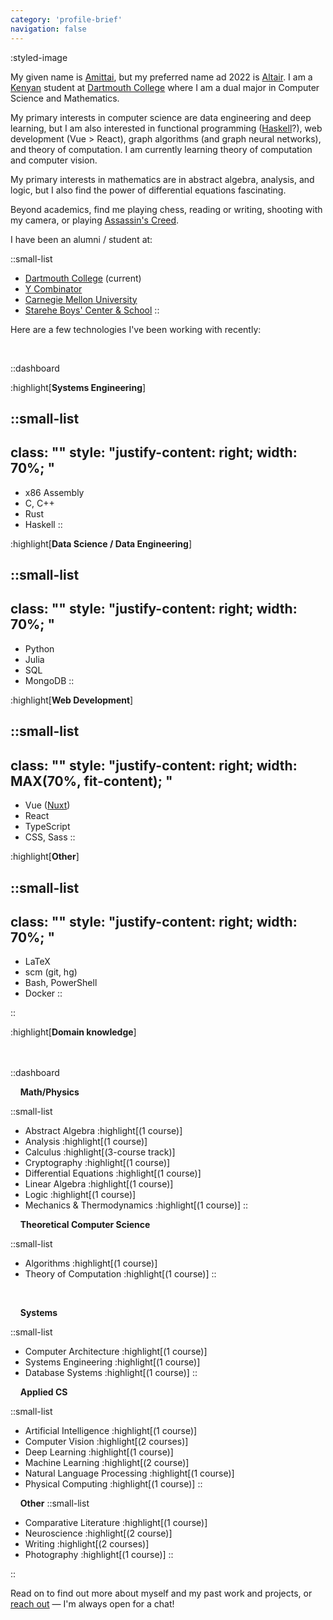 ```yaml
---
category: 'profile-brief'
navigation: false
---
```


:styled-image

My given name is [Amittai][amittai], but my preferred name ad 2022 is [Altair][altair].
I am a [Kenyan][kenya] student at [Dartmouth College][dartmouth]
where I am a dual major in Computer Science and Mathematics.

My primary interests in computer science are data engineering and deep learning,
but I am also interested in functional programming ([Haskell][haskell]?),
web development (Vue > React), graph algorithms (and graph neural networks),
and theory of computation.
I am currently learning theory of computation and computer vision.

My primary interests in mathematics are in abstract algebra, analysis, and logic,
but I also find the power of differential equations fascinating.

Beyond academics, find me playing chess, reading or writing,
shooting with my camera, or playing 
[Assassin's Creed][assassins-creed].

I have been an alumni / student at:

::small-list
- [Dartmouth College][dartmouth] (current)
- [Y Combinator][yc]
- [Carnegie Mellon University][cmu]
- [Starehe Boys' Center & School][starehe]
::

Here are a few technologies I've been working with recently:

<br />
<!-- force a new line here!!  -->


::dashboard
<div>

:highlight[**Systems Engineering**]

::small-list
---
class: ""
style: "justify-content: right; width: 70%; "
---
  - x86 Assembly
  - C, C++
  - Rust
  - Haskell
::

</div>
<div>

:highlight[**Data Science / Data Engineering**]

::small-list
---
class: ""
style: "justify-content: right; width: 70%; "
---
  - Python
  - Julia
  - SQL
  - MongoDB
::

</div>

<div>

:highlight[**Web Development**]

::small-list
---
class: ""
style: "justify-content: right; width: MAX(70%, fit-content); "
---
  - Vue ([Nuxt][nuxt])
  - React
  - TypeScript
  - CSS, Sass
::

</div>

<div>

:highlight[**Other**]

::small-list
---
class: ""
style: "justify-content: right; width: 70%; "
---
  - LaTeX
  - scm (git, hg)
  - Bash, PowerShell
  - Docker
::
</div>

::

<div style="padding-bottom: 20px;">

:highlight[**Domain knowledge**]
</div>

::dashboard

<div style="grid-row-end: span 2;">

&nbsp; &nbsp; **Math/Physics**

::small-list
  - Abstract Algebra :highlight[(1 course)]
  - Analysis :highlight[(1 course)]
  - Calculus :highlight[(3-course track)]
  - Cryptography :highlight[(1 course)]
  - Differential Equations :highlight[(1 course)]
  - Linear Algebra :highlight[(1 course)]
  - Logic :highlight[(1 course)]
  - Mechanics & Thermodynamics :highlight[(1 course)]
::
</div>

<div>

&nbsp; &nbsp; **Theoretical Computer Science**

::small-list
  - Algorithms :highlight[(1 course)]
  - Theory of Computation :highlight[(1 course)]
::
</div>

<div>

&nbsp; &nbsp;

&nbsp; &nbsp; **Systems**

::small-list
  - Computer Architecture :highlight[(1 course)]
  - Systems Engineering :highlight[(1 course)]
  - Database Systems :highlight[(1 course)]
::
</div>

<div>

&nbsp; &nbsp; **Applied CS**

::small-list
  - Artificial Intelligence :highlight[(1 course)]
  - Computer Vision :highlight[(2 courses)]
  - Deep Learning :highlight[(1 course)]
  - Machine Learning :highlight[(2 course)]
  - Natural Language Processing :highlight[(1 course)]
  - Physical Computing :highlight[(1 course)]
::
</div>

<div>

&nbsp; &nbsp; **Other**
::small-list
  - Comparative Literature :highlight[(1 course)]
  - Neuroscience :highlight[(2 course)]
  - Writing :highlight[(2 courses)]
  - Photography :highlight[(1 course)]
::
</div>
::

Read on to find out more about myself and my past work and projects,
or [reach out][contact] &mdash; I'm always open for a chat!

[amittai]:                  https://en.wikipedia.org/wiki/Amittai
[altair]:                   https://www.thebump.com/b/altair-baby-name
[haskell]:                  https://www.haskell.org/
[assassins-creed]:          https://www.ubisoft.com/en-us/game/assassins-creed
[assassins-creed-origins]:  https://www.ubisoft.com/en-us/game/assassins-creed/origins
[nuxt]:                     https://nuxtjs.org/
[dartmouth]:                https://home.dartmouth.edu/
[kenya]:                    https://www.bbc.com/news/world-africa-13681341
[starehe]:                  https://www.stareheboyscentre.ac.ke/sbc/
[yc]:                       https://www.startupschool.org/
[cmu]:                      https://www.cs.cmu.edu/
[contact]:                  mailto:amittaijoel@outlook.com
